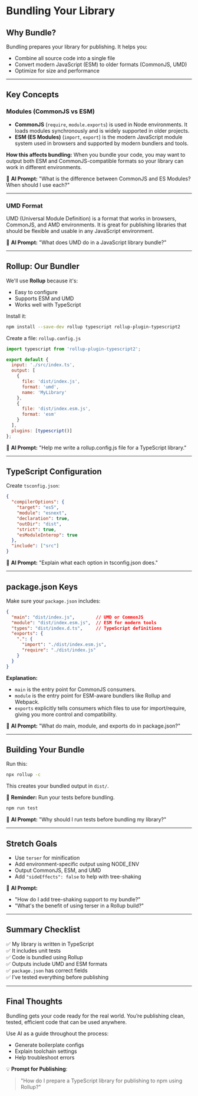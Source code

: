 # Bundling Your Library

## Why Bundle?

Bundling prepares your library for publishing. It helps you:

- Combine all source code into a single file
- Convert modern JavaScript (ESM) to older formats (CommonJS, UMD)
- Optimize for size and performance

---

## Key Concepts

### Modules (CommonJS vs ESM)

- **CommonJS** (`require`, `module.exports`) is used in Node environments. It loads modules synchronously and is widely supported in older projects.
- **ESM (ES Modules)** (`import`, `export`) is the modern JavaScript module system used in browsers and supported by modern bundlers and tools.

**How this affects bundling:** When you bundle your code, you may want to output both ESM and CommonJS-compatible formats so your library can work in different environments.

🤖 **AI Prompt:** "What is the difference between CommonJS and ES Modules? When should I use each?"

---

### UMD Format

UMD (Universal Module Definition) is a format that works in browsers, CommonJS, and AMD environments. It is great for publishing libraries that should be flexible and usable in any JavaScript environment.

🤖 **AI Prompt:** "What does UMD do in a JavaScript library bundle?"

---

## Rollup: Our Bundler

We'll use **Rollup** because it's:

- Easy to configure
- Supports ESM and UMD
- Works well with TypeScript

Install it:

```bash
npm install --save-dev rollup typescript rollup-plugin-typescript2
```

Create a file: `rollup.config.js`

```js
import typescript from 'rollup-plugin-typescript2';

export default {
  input: './src/index.ts',
  output: [
    {
      file: 'dist/index.js',
      format: 'umd',
      name: 'MyLibrary'
    },
    {
      file: 'dist/index.esm.js',
      format: 'esm'
    }
  ],
  plugins: [typescript()]
};
```

🤖 **AI Prompt:** "Help me write a rollup.config.js file for a TypeScript library."

---

## TypeScript Configuration

Create `tsconfig.json`:

```json
{
  "compilerOptions": {
    "target": "es5",
    "module": "esnext",
    "declaration": true,
    "outDir": "dist",
    "strict": true,
    "esModuleInterop": true
  },
  "include": ["src"]
}
```

🤖 **AI Prompt:** "Explain what each option in tsconfig.json does."

---

## package.json Keys

Make sure your `package.json` includes:

```json
{
  "main": "dist/index.js",        // UMD or CommonJS
  "module": "dist/index.esm.js",  // ESM for modern tools
  "types": "dist/index.d.ts",     // TypeScript definitions
  "exports": {
    ".": {
      "import": "./dist/index.esm.js",
      "require": "./dist/index.js"
    }
  }
}
```

**Explanation:**

- `main` is the entry point for CommonJS consumers.
- `module` is the entry point for ESM-aware bundlers like Rollup and Webpack.
- `exports` explicitly tells consumers which files to use for import/require, giving you more control and compatibility.

🤖 **AI Prompt:** "What do main, module, and exports do in package.json?"

---

## Building Your Bundle

Run this:

```bash
npx rollup -c
```

This creates your bundled output in `dist/`.

🧪 **Reminder:** Run your tests before bundling.

```bash
npm run test
```

🤖 **AI Prompt:** "Why should I run tests before bundling my library?"

---

## Stretch Goals

- Use `terser` for minification
- Add environment-specific output using NODE\_ENV
- Output CommonJS, ESM, and UMD
- Add `"sideEffects": false` to help with tree-shaking

🤖 **AI Prompt:**

- "How do I add tree-shaking support to my bundle?"
- "What's the benefit of using terser in a Rollup build?"

---

## Summary Checklist

✅ My library is written in TypeScript\
✅ It includes unit tests\
✅ Code is bundled using Rollup\
✅ Outputs include UMD and ESM formats\
✅ `package.json` has correct fields\
✅ I’ve tested everything before publishing

---

## Final Thoughts

Bundling gets your code ready for the real world. You’re publishing clean, tested, efficient code that can be used anywhere.

Use AI as a guide throughout the process:

- Generate boilerplate configs
- Explain toolchain settings
- Help troubleshoot errors

💡 **Prompt for Publishing**:

> "How do I prepare a TypeScript library for publishing to npm using Rollup?"
